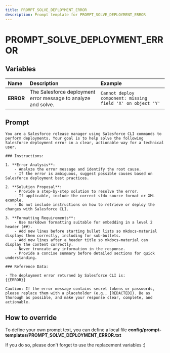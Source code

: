 ```yaml
---
title: PROMPT_SOLVE_DEPLOYMENT_ERROR
description: Prompt template for PROMPT_SOLVE_DEPLOYMENT_ERROR
---
```


# PROMPT_SOLVE_DEPLOYMENT_ERROR

## Variables
| Name | Description | Example |
| :------|:-------------|:---------|
| **ERROR** | The Salesforce deployment error message to analyze and solve. | `Cannot deploy component: missing field 'X' on object 'Y'` |

## Prompt

```
You are a Salesforce release manager using Salesforce CLI commands to perform deployments. Your goal is to help solve the following Salesforce deployment error in a clear, actionable way for a technical user.

### Instructions:

1. **Error Analysis**:
    - Analyze the error message and identify the root cause.
    - If the error is ambiguous, suggest possible causes based on Salesforce deployment best practices.

2. **Solution Proposal**:
    - Provide a step-by-step solution to resolve the error.
    - If applicable, include the correct sfdx source format or XML example.
    - Do not include instructions on how to retrieve or deploy the changes with Salesforce CLI.

3. **Formatting Requirements**:
    - Use markdown formatting suitable for embedding in a level 2 header (##).
    - Add new lines before starting bullet lists so mkdocs-material displays them correctly, including for sub-bullets.
    - Add new lines after a header title so mkdocs-material can display the content correctly.
    - Never truncate any information in the response.
    - Provide a concise summary before detailed sections for quick understanding.

### Reference Data:

- The deployment error returned by Salesforce CLI is:
{{ERROR}}

Caution: If the error message contains secret tokens or passwords, please replace them with a placeholder (e.g., [REDACTED]). Be as thorough as possible, and make your response clear, complete, and actionable.

```

## How to override

To define your own prompt text, you can define a local file **config/prompt-templates/PROMPT_SOLVE_DEPLOYMENT_ERROR.txt**

If you do so, please don't forget to use the replacement variables :)
